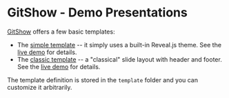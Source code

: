 # GitShow - Demo Presentations

[GitShow](https://github.com/gitshow-js) offers a few basic templates:

- The [simple template](https://github.com/gitshow-js/demos/tree/main/simple)  -- it simply uses a built-in Reveal.js theme. See the [live demo](https://gitshow.net/gh/gitshow-js/demos@main/simple) for details.
- The [classic template](https://github.com/gitshow-js/demos/tree/main/classic) -- a "classical" slide layout with header and footer. See the [live demo](https://gitshow.net/gh/gitshow-js/demos@main/classic) for details.

The template definition is stored in the `template` folder and you can customize it arbitrarily.
